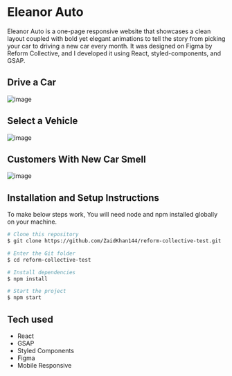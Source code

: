 # Eleanor Auto

Eleanor Auto is a one-page responsive website that showcases a clean layout coupled with bold yet elegant animations to tell the story from picking your car to driving a new car every month. It was designed on Figma by Reform Collective, and I developed it using React, styled-components, and GSAP.

## Drive a Car

![image](https://i.postimg.cc/xjFPQvZr/section1.png)

## Select a Vehicle

![image](https://i.postimg.cc/mDc2xWqF/section2.png)

<!-- ## Delivered To Your Door

![image](https://postimg.cc/9RYHBbfy) -->

## Customers With New Car Smell

![image](https://i.postimg.cc/CMqLmYk3/section6.png)

## Installation and Setup Instructions

To make below steps work, You will need node and npm installed globally on your machine.

```bash
# Clone this repository
$ git clone https://github.com/ZaidKhan144/reform-collective-test.git

# Enter the Git folder
$ cd reform-collective-test

# Install dependencies
$ npm install

# Start the project
$ npm start
```

## Tech used
- React
- GSAP
- Styled Components
- Figma
- Mobile Responsive
